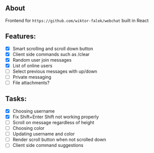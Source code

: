 ## About
Frontend for `https://github.com/wiktor-falek/webchat` built in React

## Features:
- [x] Smart scrolling and scroll down button
- [x] Client side commands such as /clear
- [x] Random user join messages
- [x] List of online users
- [ ] Select previous messages with up/down
- [ ] Private messaging
- [ ] File attachments?

## Tasks:
- [x] Choosing username
- [x] Fix Shift+Enter Shift not working properly
- [ ] Scroll on message regardless of height
- [ ] Choosing color
- [ ] Updating username and color
- [ ] Render scroll button when not scrolled down
- [ ] Client side command suggestions